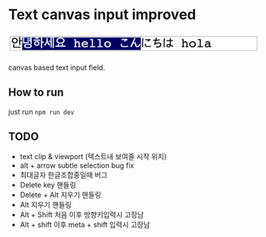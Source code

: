 # Text canvas input improved

![Alt text](./meta/sample.png "Title")

canvas based text input field.

## How to run

just run `npm run dev`

## TODO

- text clip & viewport (텍스트내 보여줄 시작 위치)
- alt + arrow subtle selection bug fix
- 최대글자 한글조합중일때 버그
- Delete key 핸들링
- Delete + Alt 지우기 핸들링
- Alt 지우기 핸들링
- Alt + Shift 처음 이후 방향키입력시 고장남
- Alt + shift 이후 meta + shift 입력시 고장남